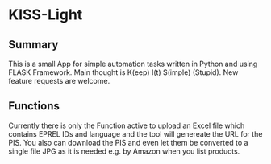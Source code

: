 # KISS-Light

## Summary
This is a small App for simple automation tasks written in Python and using FLASK Framework. Main thought is K(eep) I(t) S(imple) (Stupid). New feature requests are welcome.

## Functions
Currently there is only the Function active to upload an Excel file which contains EPREL IDs and language and the tool will genereate the URL for the PIS. You also can download the PIS and even let them be converted to a single file JPG as it is needed e.g. by Amazon when you list products.
